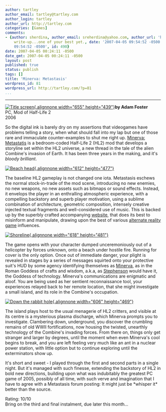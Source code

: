 ```yaml
---
author: tartley
author_email: tartley@tartley.com
author_login: tartley
author_url: http://tartley.com
categories: [Games]
comments:
- {author: sherdina, author_email: sreherdina@yahoo.com, author_url: 'http://', content: Nice
    write-up...one of your best yet., date: '2007-04-05 09:54:52 -0500', date_gmt: '2007-04-05
    09:54:52 -0500', id: 490}
date: 2007-04-05 00:24:11 -0500
date_gmt: 2007-04-05 00:24:11 -0500
layout: post
published: true
status: publish
tags: []
title: 'Minerva: Metastasis'
wordpress_id: 81
wordpress_url: http://tartley.com/?p=81
...
```

---

[![Title
screen](http://tartley.com/wp-content/uploads/2007/04/metastasis_1_background0000.jpg){.alignnone
width="655"
height="439"}](http://tartley.com/wp-content/uploads/2007/04/metastasis_1_background0000.jpg "Title screen")**by
Adam Foster**\
PC, Mod of Half-Life 2\
2006

So the digital ink is barely dry on my assertions that videogames have
problems telling a story, when what should fall into my lap but one of
those rare and immaculate counter-examples to shut me right up.
[Minerva: Metastatis](http://www.hylobatidae.org/minerva/) is a
bedroom-coded Half-Life 2 (HL2) mod that develops a storyline set within
the HL2 universe, a new thread in the tale of the alien Combine's
invasion of Earth. It has been three years in the making, and it's
*bloody brilliant*.

[![Beach
head](http://tartley.com/wp-content/uploads/2007/04/metastasis_10004.jpg){.alignnone
width="612"
height="477"}](http://tartley.com/wp-content/uploads/2007/04/metastasis_10004.jpg "Beach head")

The baseline HL2 gameplay is not changed one iota. Metastasis eschews
the normal stock-in-trade of the mod scene, introducing no new enemies,
no new weapons, no new assets such as bitmaps or sound effects. Instead,
it envelops the player in an enthralling atmospheric experience, with a
compelling backstory and superb player motivation, using a sublime
combination of architecture, geometric composition, intensely creative
injected textual fragments and well-considered use of music. This is
backed up by the superbly crafted accompanying
[website](http://www.hylobatidae.org/minerva/), that does its best to
misinform and manipulate, drawing upon the best of various [alternate
reality game](http://en.wikipedia.org/wiki/Alternate_reality_game)
influences.

[![Shoreline](http://tartley.com/wp-content/uploads/2007/04/metastasis_10012.jpg){.alignnone
width="618"
height="481"}](http://tartley.com/wp-content/uploads/2007/04/metastasis_10012.jpg "Shoreline")

The game opens with your character dumped unceremoniously out of a
helicopter by forces unknown, onto a beach under hostile fire. Running
for cover is the only option. Once out of immediate danger, your plight
is revealed in stages by a series of messages squirted onto your
protective suit's HUD by some agency identifying themselves as
[Minerva](http://en.wikipedia.org/wiki/Minerva), as in the Roman Goddess
of crafts and wisdom, a.k.a, as
[Stephenson](http://www.amazon.com/Snow-Crash-Bantam-Spectra-Book/dp/0553380958)
would have it, the Goddess of technology. Minerva's communications are
enigmatic and aloof. You are being used as her sentient reconnaissance
tool, your experiences relayed back to her remote location, that she
might investigate a small island, and its role in the Combine's
occupation.

[![Down the rabbit
hole](http://tartley.com/wp-content/uploads/2007/04/metastasis_20021.jpg){.alignnone
width="606"
height="469"}](http://tartley.com/wp-content/uploads/2007/04/metastasis_20021.jpg "Down the rabbit hole")

The island plays host to the usual menagerie of HL2 critters, and
visible at its centre is a mysterious plasma discharge, which Minerva
prompts you to investigate. Clambering down, underground, you discover
the crumbling remains of old WWII fortifications, now housing the
twisted, unearthly technology of the Combine's invading forces. From
there on, things only get stranger and larger by degrees, until the
moment when even Minerva's cool begins to break, and you are left
feeling very much like an ant in a nuclear power station, with little
option but to continue exploring until the exterminators show up.

It's short and sweet - I played through the first and second parts in a
single night. But it's managed with such finesse, extending the
backstory of HL2 in bold new directions, building upon what was
indubitably the greatest PC game of 2005, possibly of all time, with
such verve and imagination that I have to agree with a Metastasis forum
posting: It might just be \*whisper it\* better than the source.

Rating: 10/10\
Bring on the third and final instalment, due later this month...
